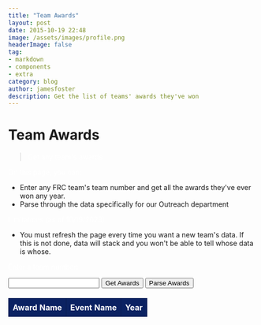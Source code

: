 ```yaml
---
title: "Team Awards"
layout: post
date: 2015-10-19 22:48
image: /assets/images/profile.png
headerImage: false
tag:
- markdown
- components
- extra
category: blog
author: jamesfoster 
description: Get the list of teams' awards they've won
---
```


# Team Awards
> Get any team's awards

On this page, you can:

- Enter any FRC team's team number and get all the awards they've ever won any year.
- Parse through the data specifically for our Outreach department

Limitations (as of 10/19/2023):

- You must refresh the page every time you want a new team's data. If this is not done, data will stack and you won't be able to tell whose data is whose.

<html lang="en">
<head>
    <meta charset="UTF-8">
    <meta name="viewport" content="width=device-width, initial-scale=1.0">
    <title>Team Awards</title>
    <style>
        p, table, thead, tr, th, td, tbody {
            color: white;
        }
        table {
            border-collapse: collapse;
            width: 100%;
            margin-top: 20px;
        }
        thead {
            background-color: #0b2262;
            color: white;
        }
        th, td {
            border: 1px solid #091b4f;
            padding: 8px;
            text-align: left;
        }
        tr:nth-child(even) {
            background-color: #091b4f;
        }
        .red-background {
            background-color: red;
        }
        .yellow-background {
            background-color: yellow;
        }
        .green-background {
            background-color: green;
        }
    </style>
</head>
<body>
    <p>Enter a team number:</p>
    <input id="teamNumber" type="text">
    <button onclick="fetchAwards()">Get Awards</button>
    <button onclick="parseAwards()">Parse Awards</button>
    <table id="data-table">
        <thead>
            <tr>
                <th>Award Name</th>
                <th>Event Name</th>
                <th>Year</th>
            </tr>
        </thead>
        <tbody>
            <!-- Data will be displayed here -->
        </tbody>
    </table>
    <script>
        function fetchAwards() {
            // Clear existing rows in the table (except headers)
            const dataTable = document.getElementById("data-table");
            const tbody = dataTable.querySelector("tbody");
            tbody.innerHTML = ""; // Remove all rows
            const teamNumber = document.getElementById("teamNumber").value;
            const apiKey = "IJGdHobToWBkfqCzNHRKGWKyy66mMiOl7A7IOs1WjcgfS4d6sIryBqQWsALTPTVv";
            const apiUrl = "https://www.thebluealliance.com/api/v3";
            const teamKey = "frc" + teamNumber; // Replace with the team key you want to retrieve awards for
            // Define the endpoint and parameters
            const endpoint = `/team/${teamKey}/awards`;
            const requestUrl = `${apiUrl}${endpoint}`;
            fetch(requestUrl, {
                headers: {
                    "X-TBA-Auth-Key": apiKey,
                }
            })
            .then(response => response.json())
            .then(data => {
                if (Array.isArray(data)) {
                    console.log(data);
                    // Iterate through the award data and create table rows
                    data.forEach(award => {
                        const row = dataTable.insertRow();         
                        // Create cells for each piece of data
                        const awardNameCell = row.insertCell(0);
                        const eventNameCell = row.insertCell(1);
                        const yearCell = row.insertCell(2);
                        // Populate the cells with award data
                        awardNameCell.textContent = award.name;
                        eventNameCell.textContent = award.event_name;
                        yearCell.textContent = award.year;
                    });
                } else {
                    console.error("Data received from the API is not an array.");
                }
            })
            .catch(error => {
                console.error("Error fetching data:", error);
            });
        }
        function parseAwards() {
            const dataTable = document.getElementById("data-table");
            const rows = dataTable.querySelectorAll("tr");
            rows.forEach(row => {
                const cells = row.querySelectorAll("td");
                cells.forEach(cell => {
                    const text = cell.textContent;
                    if (text.includes("Regional Winners")) {
                        cell.classList.add("red-background");
                    } else if (text.includes("Regional Chairman's Award") || text.includes("Regional FIRST Impact Award")) {
                        cell.classList.add("yellow-background");
                    } else if (text.includes("Regional Engineering Inspiration Award")) {
                        cell.classList.add("green-background");
                    }
                });
            });
        }
    </script>
</body>
</html>

